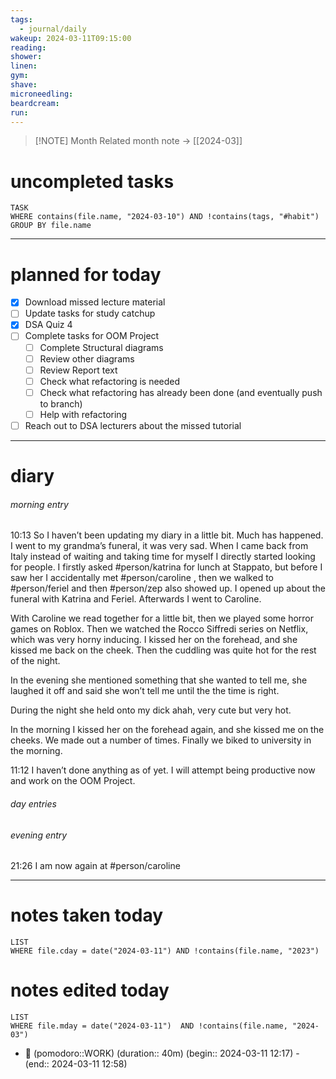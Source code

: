 ```yaml
---
tags:
  - journal/daily
wakeup: 2024-03-11T09:15:00
reading: 
shower: 
linen: 
gym: 
shave: 
microneedling: 
beardcream: 
run:
---
```


>[!NOTE] Month
>Related month note → [[2024-03]]

# uncompleted tasks
```dataview
TASK
WHERE contains(file.name, "2024-03-10") AND !contains(tags, "#habit")
GROUP BY file.name
```
- - - 

# planned for today
- [x] Download missed lecture material
- [ ] Update tasks for study catchup
- [x] DSA Quiz 4
- [ ] Complete tasks for OOM Project
	- [ ] Complete Structural diagrams
	- [ ] Review other diagrams
	- [ ] Review Report text
	- [ ] Check what refactoring is needed
	- [ ] Check what refactoring has already been done (and eventually push to branch)
	- [ ] Help with refactoring
- [ ] Reach out to DSA lecturers about the missed tutorial

- - - 
# diary
###### morning entry
10:13 So I haven’t been updating my diary in a little bit. Much has happened. I went to my grandma’s funeral, it was very sad. When I came back from Italy instead of waiting and taking time for myself I directly started looking for people. I firstly asked #person/katrina for lunch at Stappato, but before I saw her I accidentally met #person/caroline , then we walked to #person/feriel  and then #person/zep also showed up. I opened up about the funeral with Katrina and Feriel. Afterwards I went to Caroline. 

With Caroline we read together for a little bit, then we played some horror games on Roblox. Then we watched the Rocco Siffredi series on Netflix, which was very horny inducing. I kissed her on the forehead, and she kissed me back on the cheek. Then the cuddling was quite hot for the rest of the night.

In the evening she mentioned something that she wanted to tell me, she laughed it off and said she won’t tell me until the the time is right.

During the night she held onto my dick ahah, very cute but very hot.

In the morning I kissed her on the forehead again, and she kissed me on the cheeks. We made out a number of times. Finally we biked to university in the morning.

11:12 I haven’t done anything as of yet. I will attempt being productive now and work on the OOM Project.
###### day entries

###### evening entry
21:26 I am now again at #person/caroline 

- - -

# notes taken today
```dataview
LIST
WHERE file.cday = date("2024-03-11") AND !contains(file.name, "2023")
```

# notes edited today
```dataview
LIST
WHERE file.mday = date("2024-03-11")  AND !contains(file.name, "2024-03")
```
- 🍅 (pomodoro::WORK) (duration:: 40m) (begin:: 2024-03-11 12:17) - (end:: 2024-03-11 12:58)